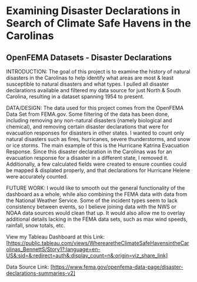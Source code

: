 # Examining Disaster Declarations in Search of Climate Safe Havens in the Carolinas
## OpenFEMA Datasets - Disaster Declarations

INTRODUCTION: The goal of this project is to examine the history of natural disasters in the Carolinas to help identify what areas are most & least susceptible to natural disasters and what types. I pulled all disaster declarations available and filtered my data source for just North & South Carolina, resulting in a dataset spanning 1954 to present. 

DATA/DESIGN: The data used for this project comes from the OpenFEMA Data Set from FEMA.gov. Some filtering of the data has been done, including removing any non-natural disasters (namely biological and chemical), and removing certain disaster declarations that were for evacuation responses for disasters in other states. I wanted to count only natural disasters such as fires, hurricanes, severe thunderstorms, and snow or ice storms. The main example of this is the Hurricane Katrina Evacuation Response. Since this disaster declaration in the Carolinas was for an evacuation response for a disaster in a different state, I removed it. Additionally, a few calculated fields were created to ensure counties could be mapped & displated properly, and that declarations for Hurricane Helene were accurately counted.

FUTURE WORK: I would like to smooth out the general functionality of the dashboard as a whole, while also combining the FEMA data with data from the National Weather Service. Some of the incident types seem to lack consistency between events, so I believe joining data with the NWS or NOAA data sources would clean that up. It would also allow me to overlay additional details lacking in the FEMA data sets, such as max wind speeds, rainfall, snow totals, etc. 

View my Tableau Dashboard at this Link: [https://public.tableau.com/views/WherearetheClimateSafeHavensintheCarolinas_BennettS/Story1?:language=en-US&:sid=&:redirect=auth&:display_count=n&:origin=viz_share_link]

Data Source Link: [https://www.fema.gov/openfema-data-page/disaster-declarations-summaries-v2]
